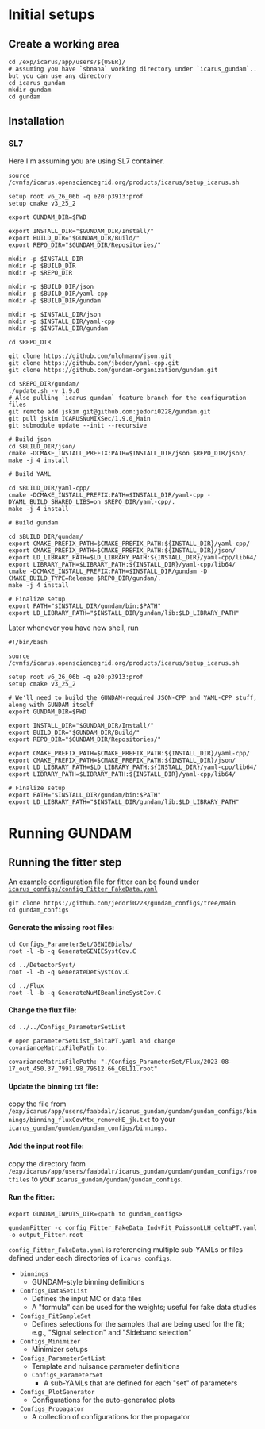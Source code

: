 # Initial setups

## Create a working area

```
cd /exp/icarus/app/users/${USER}/
# assuming you have `sbnana` working directory under `icarus_gundam`.. but you can use any directory
cd icarus_gundam
mkdir gundam
cd gundam
```

## Installation

### SL7

Here I'm assuming you are using SL7 container. 

```
source /cvmfs/icarus.opensciencegrid.org/products/icarus/setup_icarus.sh

setup root v6_26_06b -q e20:p3913:prof
setup cmake v3_25_2

export GUNDAM_DIR=$PWD

export INSTALL_DIR="$GUNDAM_DIR/Install/"
export BUILD_DIR="$GUNDAM_DIR/Build/"
export REPO_DIR="$GUNDAM_DIR/Repositories/"

mkdir -p $INSTALL_DIR
mkdir -p $BUILD_DIR
mkdir -p $REPO_DIR

mkdir -p $BUILD_DIR/json
mkdir -p $BUILD_DIR/yaml-cpp
mkdir -p $BUILD_DIR/gundam

mkdir -p $INSTALL_DIR/json
mkdir -p $INSTALL_DIR/yaml-cpp
mkdir -p $INSTALL_DIR/gundam

cd $REPO_DIR

git clone https://github.com/nlohmann/json.git
git clone https://github.com/jbeder/yaml-cpp.git
git clone https://github.com/gundam-organization/gundam.git

cd $REPO_DIR/gundam/
./update.sh -v 1.9.0
# Also pulling `icarus_gumdam` feature branch for the configuration files
git remote add jskim git@github.com:jedori0228/gundam.git
git pull jskim ICARUSNuMIXSec/1.9.0_Main
git submodule update --init --recursive

# Build json
cd $BUILD_DIR/json/
cmake -DCMAKE_INSTALL_PREFIX:PATH=$INSTALL_DIR/json $REPO_DIR/json/.
make -j 4 install

# Build YAML

cd $BUILD_DIR/yaml-cpp/
cmake -DCMAKE_INSTALL_PREFIX:PATH=$INSTALL_DIR/yaml-cpp -DYAML_BUILD_SHARED_LIBS=on $REPO_DIR/yaml-cpp/.
make -j 4 install

# Build gundam

cd $BUILD_DIR/gundam/
export CMAKE_PREFIX_PATH=$CMAKE_PREFIX_PATH:${INSTALL_DIR}/yaml-cpp/
export CMAKE_PREFIX_PATH=$CMAKE_PREFIX_PATH:${INSTALL_DIR}/json/
export LD_LIBRARY_PATH=$LD_LIBRARY_PATH:${INSTALL_DIR}/yaml-cpp/lib64/
export LIBRARY_PATH=$LIBRARY_PATH:${INSTALL_DIR}/yaml-cpp/lib64/
cmake -DCMAKE_INSTALL_PREFIX:PATH=$INSTALL_DIR/gundam -D CMAKE_BUILD_TYPE=Release $REPO_DIR/gundam/.
make -j 4 install

# Finalize setup
export PATH="$INSTALL_DIR/gundam/bin:$PATH"
export LD_LIBRARY_PATH="$INSTALL_DIR/gundam/lib:$LD_LIBRARY_PATH"
```

Later whenever you have new shell, run

```
#!/bin/bash

source /cvmfs/icarus.opensciencegrid.org/products/icarus/setup_icarus.sh

setup root v6_26_06b -q e20:p3913:prof
setup cmake v3_25_2

# We'll need to build the GUNDAM-required JSON-CPP and YAML-CPP stuff, along with GUNDAM itself
export GUNDAM_DIR=$PWD

export INSTALL_DIR="$GUNDAM_DIR/Install/"
export BUILD_DIR="$GUNDAM_DIR/Build/"
export REPO_DIR="$GUNDAM_DIR/Repositories/"

export CMAKE_PREFIX_PATH=$CMAKE_PREFIX_PATH:${INSTALL_DIR}/yaml-cpp/
export CMAKE_PREFIX_PATH=$CMAKE_PREFIX_PATH:${INSTALL_DIR}/json/
export LD_LIBRARY_PATH=$LD_LIBRARY_PATH:${INSTALL_DIR}/yaml-cpp/lib64/
export LIBRARY_PATH=$LIBRARY_PATH:${INSTALL_DIR}/yaml-cpp/lib64/

# Finalize setup
export PATH="$INSTALL_DIR/gundam/bin:$PATH"
export LD_LIBRARY_PATH="$INSTALL_DIR/gundam/lib:$LD_LIBRARY_PATH"
```

# Running GUNDAM

## Running the fitter step

An example configuration file for fitter can be found under [`icarus_configs/config_Fitter_FakeData.yaml`](https://github.com/jedori0228/gundam_configs/tree/main)

```
git clone https://github.com/jedori0228/gundam_configs/tree/main
cd gundam_configs
```

#### Generate the missing root files:

```
cd Configs_ParameterSet/GENIEDials/
root -l -b -q GenerateGENIESystCov.C

cd ../DetectorSyst/
root -l -b -q GenerateDetSystCov.C

cd ../Flux
root -l -b -q GenerateNuMIBeamlineSystCov.C
```

#### Change the flux file:

```
cd ../../Configs_ParameterSetList

# open parameterSetList_deltaPT.yaml and change covarianceMatrixFilePath to:

covarianceMatrixFilePath: "./Configs_ParameterSet/Flux/2023-08-17_out_450.37_7991.98_79512.66_QEL11.root"
```

#### Update the binning txt file:

copy the file from `/exp/icarus/app/users/faabdalr/icarus_gundam/gundam/gundam_configs/binnings/binning_fluxCovMtx_removeHE_jk.txt` to your `icarus_gundam/gundam/gundam_configs/binnings`.

#### Add the input root file:

copy the directory from `/exp/icarus/app/users/faabdalr/icarus_gundam/gundam/gundam_configs/rootfiles` to your `icarus_gundam/gundam/gundam_configs`.


#### Run the fitter:

```
export GUNDAM_INPUTS_DIR=<path to gundam_configs>

gundamFitter -c config_Fitter_FakeData_IndvFit_PoissonLLH_deltaPT.yaml -o output_Fitter.root
```

`config_Fitter_FakeData.yaml` is referencing multiple sub-YAMLs or files defined under each directories of `icarus_configs`.

- `binnings`
  - GUNDAM-style binning definitions
- `Configs_DataSetList`
  - Defines the input MC or data files
  - A "formula" can be used for the weights; useful for fake data studies
- `Configs_FitSampleSet`
  - Defines selections for the samples that are being used for the fit; e.g., "Signal selection" and "Sideband selection"
- `Configs_Minimizer`
  - Minimizer setups
- `Configs_ParameterSetList`
  - Template and nuisance parameter definitions
  - `Configs_ParameterSet`
    - A sub-YAMLs that are defined for each "set" of parameters
- `Configs_PlotGenerator`
  - Configurations for the auto-generated plots
- `Configs_Propagator`
  - A collection of configurations for the propagator

